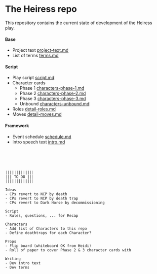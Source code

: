 # The Heiress repo

This repository contains the current state of development of the Heiress play.  

#### Base
- Project text [project-text.md](project-text.md)
- List of terms [terms.md](terms.md)

#### Script
- Play script [script.md](script.md)
- Character cards
  - Phase 1 [characters-phase-1.md](characters-phase-1.md)
  - Phase 2 [characters-phase-2.md](characters-phase-2.md)
  - Phase 3 [characters-phase-3.md](characters-phase-3.md)
  - Unbound [characters-unbound.md](characters-unbound.md)
- Roles [detail-roles.md](detail-roles.md)
- Moves [detail-moves.md](detail-moves.md)

#### Framework
- Event schedule [schedule.md](schedule.md)
- Intro speech text [intro.md](intro.md)

```





|||||||||||||
||| TO DO |||
|||||||||||||

Ideas
- CPs revert to NCP by death
- CPs revert to NCP by death trap
- CPs revert to Dark Horse by decommissioning

Script
- Rules, questions, ... for Recap

Characters
- Add list of Characters to this repo
- Define deathtraps for each Character?

Props
- Flip board (whiteboard OK from Heidi)
- Roll of paper to cover Phase 2 & 3 character cards with

Writing
- Dev intro text
- Dev terms

```
